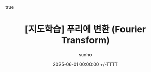 ---
title: "[지도학습] 푸리에 변환 (Fourier Transform)"
date: 2025-06-01 00:00:00 +/-TTTT
categories: [AI, 머신러닝]
tags: [머신러닝]
math: true
toc: true
author: sunho
---